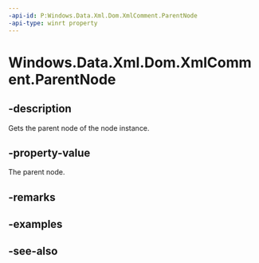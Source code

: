 ----api-id: P:Windows.Data.Xml.Dom.XmlComment.ParentNode
-api-type: winrt property
---<!-- Property syntaxpublic Windows.Data.Xml.Dom.IXmlNode ParentNode { get; }--># Windows.Data.Xml.Dom.XmlComment.ParentNode## -descriptionGets the parent node of the node instance.## -property-valueThe parent node.## -remarks## -examples## -see-also